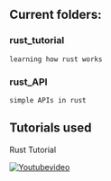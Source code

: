 

## Current folders:

### rust_tutorial
    learning how rust works

### rust_API
    simple APIs in rust




## Tutorials used

Rust Tutorial


[![Youtubevideo](https://img.youtube.com/vi/ygL_xcavzQ4/0.jpg)](https://www.youtube.com/watch?v=ygL_xcavzQ4)